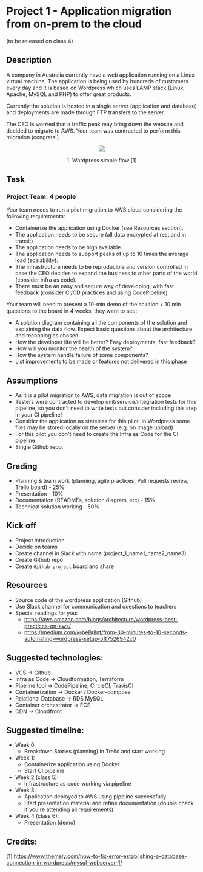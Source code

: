 # Project 1 - Application migration from on-prem to the cloud 

(to be released on class 4)

## Description
A company in Australia currently have a web application running on a Linux virtual machine.
The application is being used by hundreds of customers every day and it is based on Wordpress which uses LAMP stack (Linux, Apache, MySQL and PHP) to offer great products.

Currently the solution is hosted in a single server (application and database) and deployments are made through FTP transfers to the server.

The CEO is worried that a traffic peak may bring down the website and decided to migrate to AWS. Your team was contracted to perform this migration (congrats!).

<p style="text-align: center;">
  <img src="https://www.themely.com/wp-content/uploads/2018/12/MySQL-WebServer-1.jpg"/>
</p>
<p style="text-align: center;">
  1. Wordpress simple flow [1]
</p>

## Task
### Project Team: 4 people

Your team needs to run a pilot migration to AWS cloud considering the following requirements:
- Containerize the application using Docker (see Resources section).
- The application needs to be secure (all data encrypted at rest and in transit)
- The application needs to be high available.
- The application needs to support peaks of up to 10 times the average load (scalability).
- The infrastructure needs to be reproducible and version controlled in case the CEO decides to expand the business to other parts of the world (consider infra as code).
- There must be an easy and secure way of developing, with fast feedback  (consider CI/CD practices and using CodePipeline)

Your team will need to present a 10-min demo of the solution + 10 min questions to the board in 4 weeks, they want to see:
- A solution diagram containing all the components of the solution and explaining the data flow. Expect basic questions about the architecture and technologies chosen.
- How the developer life will be better? Easy deployments, fast feedback?
- How will you monitor the health of the system?
- How the system handle failure of some components?
- List improvements to be made or features not delivered in this phase

## Assumptions
- As it is a pilot migration to AWS, data migration is out of scope
- Testers were contracted to develop unit/service/integration tests for this pipeline, so you don't need to write tests but consider including this step in your CI pipeline!
- Consider the application as stateless for this pilot. In Wordpress some files may be stored locally on the server (e.g. on image upload)
- For this pilot you don't need to create the Infra as Code for the CI pipeline
- Single Github repo.

## Grading
- Planning & team work (planning, agile practices, Pull requests review, Trello board) - 25%
- Presentation - 10%
- Documentation (READMEs, solution diagram, etc) - 15%
- Technical solution working - 50%


## Kick off
- Project introduction
- Decide on teams
- Create channel in Slack with name (project_1_name1_name2_name3)
- Create Github repo
- Create `Github project` board and share 

## Resources
- Source code of the wordpress application (Github)
- Use Slack channel for communication and questions to teachers
- Special readings for you:
  - https://aws.amazon.com/blogs/architecture/wordpress-best-practices-on-aws/
  - https://medium.com/@beBrllnt/from-30-minutes-to-10-seconds-automating-wordpress-setup-5ff7526942c0


## Suggested technologies:
- VCS → Github
- Infra as Code → Cloudformation, Terraform
- Pipeline tool → CodePipeline, CircleCI, TravisCI
- Containerization → Docker / Docker-compose
- Relational Database → RDS MySQL
- Container orchestrator → ECS
- CDN → Cloudfront

## Suggested timeline:
- Week 0:
  - Breakdown Stories (planning) in Trello and start working
- Week 1:
  - Containerize application using Docker
  - Start CI pipeline 
- Week 2 (class 5):
  - Infrastructure as code working via pipeline
- Week 3:
  - Application deployed to AWS using pipeline successfully
  - Start presentation material and refine documentation (double check if you're attending all requirements)
- Week 4 (class 6):
  - Presentation (demo)

## Credits: 
[1] https://www.themely.com/how-to-fix-error-establishing-a-database-connection-in-wordpress/mysql-webserver-1/